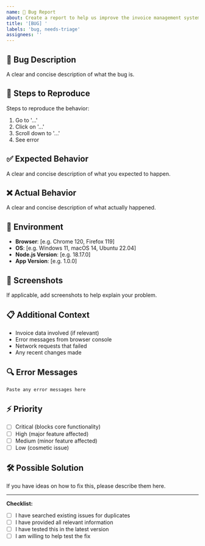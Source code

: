```yaml
---
name: 🐛 Bug Report
about: Create a report to help us improve the invoice management system
title: '[BUG] '
labels: 'bug, needs-triage'
assignees: ''
---
```


## 🐛 Bug Description
A clear and concise description of what the bug is.

## 🔄 Steps to Reproduce
Steps to reproduce the behavior:
1. Go to '...'
2. Click on '...'
3. Scroll down to '...'
4. See error

## ✅ Expected Behavior
A clear and concise description of what you expected to happen.

## ❌ Actual Behavior
A clear and concise description of what actually happened.

## 📱 Environment
- **Browser**: [e.g. Chrome 120, Firefox 119]
- **OS**: [e.g. Windows 11, macOS 14, Ubuntu 22.04]
- **Node.js Version**: [e.g. 18.17.0]
- **App Version**: [e.g. 1.0.0]

## 📸 Screenshots
If applicable, add screenshots to help explain your problem.

## 📋 Additional Context
- Invoice data involved (if relevant)
- Error messages from browser console
- Network requests that failed
- Any recent changes made

## 🔍 Error Messages
```
Paste any error messages here
```

## ⚡ Priority
- [ ] Critical (blocks core functionality)
- [ ] High (major feature affected)
- [ ] Medium (minor feature affected)
- [ ] Low (cosmetic issue)

## 🛠️ Possible Solution
If you have ideas on how to fix this, please describe them here.

---

**Checklist:**
- [ ] I have searched existing issues for duplicates
- [ ] I have provided all relevant information
- [ ] I have tested this in the latest version
- [ ] I am willing to help test the fix